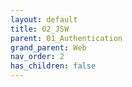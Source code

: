 ```yaml
---
layout: default
title: 02_JSW
parent: 01_Authentication
grand_parent: Web
nav_order: 2
has_children: false
---
```

